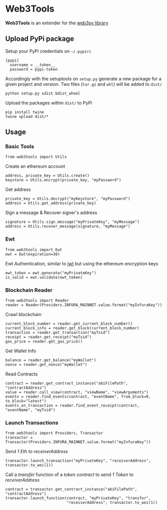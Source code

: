 # Web3Tools
**Web3Tools** is an extender for the [web3py library](https://web3py.readthedocs.io/en/stable/)

## Upload PyPi package

Setup your PyPi credentials on `~/.pypirc`

    [pypi]
      username = __token__
      password = pypi-token

Accordingly with the setuptools on `setup.py` generate a new package for a given project and version. Two files (`tar.gz` and `whl`) will be added to `dist/`

    python setup.py sdist bdist_wheel

Upload the packages within `dist/` to PyPi

    pip install twine
    twine upload dist/*

## Usage

### Basic Tools

    from web3tools import Utils

Create an ethereum account

    address, private_key = Utils.create()
    keystore = Utils.encrypt(private_key, "myPassword")

Get address

    private_key = Utils.decrypt("myKeystore", "myPassword")
    address = Utils.get_address(private_key)

Sign a message & Recover signer's address
 
    signature = Utils.sign_message("myPrivateKey", "myMessage")
    address = Utils.recover_message(signature, "myMessage")

### Ewt

    from web3tools import Ewt
    ewt = Ewt(expiration=30)

Ewt Authentication, similar to [jwt](https://jwt.io/) but using the ethereum encryption keys

    ewt_token = ewt.generate("myPrivateKey")
    is_valid = ewt.validate(ewt_token)

### Blockchain Reader

    from web3tools import Reader
    reader = Reader(Providers.INFURA_MAINNET.value.format("myInfuraKey"))

Crawl blockchain

    current_block_number = reader.get_current_block_number()
    current_block_info = reader.get_block(current_block_number)
    transaction = reader.get_transaction("myTxid")
    receipt = reader.get_receipt("myTxid")
    gas_price = reader.get_gas_price()

Get Wallet Info

    balance = reader.get_balance("myWallet")
    nonce = reader.get_nonce("myWallet")
    
Read Contracts

    contract = reader.get_contract_instance("abiFilePath", "contractAddress")
    value = reader.call_view(contract, "viewName", "viewArguments")
    events = reader.find_events(contract, "eventName", from_block=0, to_block="latest")
    events_on_transaction = reader.find_event_receipt(contract, "eventName", "myTxid")


### Launch Transactions

    from web3tools import Providers, Transactor
    transactor = Transactor(Providers.INFURA_MAINNET.value.format("myInfuraKey"))

Send *1 Eth* to *receiverAddress*

    transactor.launch_transaction("myPrivateKey", "receiverAddress", transactor.to_wei(1))

Call a *transfer* function of a *token contract* to send *1 Token* to *receiverAddress*

    contract = transactor.get_contract_instance("abiFilePath", "contractAddress")
    transactor.launch_function(contract, "myPrivateKey", "transfer",
                               "receiverAddress", transactor.to_wei(1))
